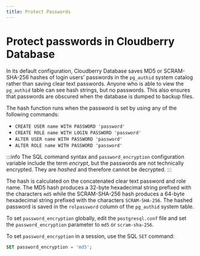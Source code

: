 ```yaml
---
title: Protect Passwords
---
```


# Protect passwords in Cloudberry Database

In its default configuration, Cloudberry Database saves MD5 or SCRAM-SHA-256 hashes of login users' passwords in the `pg_authid` system catalog rather than saving clear text passwords. Anyone who is able to view the `pg_authid` table can see hash strings, but no passwords. This also ensures that passwords are obscured when the database is dumped to backup files.

The hash function runs when the password is set by using any of the following commands:

- `CREATE USER name WITH PASSWORD 'password'`
- `CREATE ROLE name WITH LOGIN PASSWORD 'password'`
- `ALTER USER name WITH PASSWORD 'password'`
- `ALTER ROLE name WITH PASSWORD 'password'`

:::info
The SQL command syntax and `password_encryption` configuration variable include the term *encrypt*, but the passwords are not technically encrypted. They are *hashed* and therefore cannot be decrypted.
:::

The hash is calculated on the concatenated clear text password and role name. The MD5 hash produces a 32-byte hexadecimal string prefixed with the characters `md5` while the SCRAM-SHA-256 hash produces a 64-byte hexadecimal string prefixed with the characters `SCRAM-SHA-256`. The hashed password is saved in the `rolpassword` column of the `pg_authid` system table.

To set `password_encryption` globally, edit the `postgresql.conf` file and set the `password_encryption` parameter to `md5` or `scram-sha-256`.

To set `password_encryption` in a session, use the SQL `SET` command:

```sql
SET password_encryption = 'md5';
```